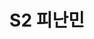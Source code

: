 ---
lastmod: 2021-11-12
title: S2 피난민
weight: 
type: page
components: 
  - "/img/R1-013_1.jpg"
description: "Series 2 피난민"
---